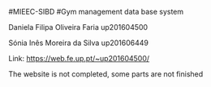 #MIEEC-SIBD
#Gym management data base system

Daniela Filipa Oliveira Faria up201604500

Sónia Inês Moreira da Silva up201606449

Link: https://web.fe.up.pt/~up201604500/


The website is not completed, some parts are not finished
